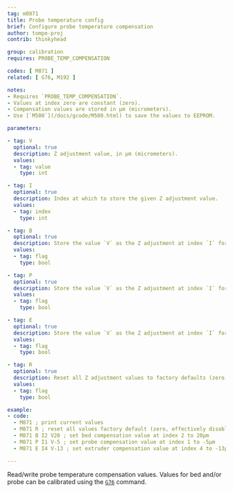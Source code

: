 ```yaml
---
tag: m0871
title: Probe temperature config
brief: Configure probe temperature compensation
author: tompe-proj
contrib: thinkyhead

group: calibration
requires: PROBE_TEMP_COMPENSATION

codes: [ M871 ]
related: [ G76, M192 ]

notes:
- Requires `PROBE_TEMP_COMPENSATION`.
- Values at index zero are constant (zero).
- Compensation values are stored in µm (micrometers).
- Use [`M500`](/docs/gcode/M500.html) to save the values to EEPROM.

parameters:

- tag: V
  optional: true
  description: Z adjustment value, in µm (micrometers).
  values:
  - tag: value
    type: int

- tag: I
  optional: true
  description: Index at which to store the given Z adjustment value.
  values:
  - tag: index
    type: int

- tag: B
  optional: true
  description: Store the value `V` as the Z adjustment at index `I` for the Bed.
  values:
  - tag: flag
    type: bool

- tag: P
  optional: true
  description: Store the value `V` as the Z adjustment at index `I` for the Probe.
  values:
  - tag: flag
    type: bool

- tag: E
  optional: true
  description: Store the value `V` as the Z adjustment at index `I` for the Extruder.
  values:
  - tag: flag
    type: bool

- tag: R
  optional: true
  description: Reset all Z adjustment values to factory defaults (zero).
  values:
  - tag: flag
    type: bool

example:
- code:
  - M871 ; print current values
  - M871 R ; reset all values factory default (zero, effectively disabling compensation)
  - M871 B I2 V20 ; set bed compensation value at index 2 to 20µm
  - M871 P I1 V-5 ; set probe compensation value at index 1 to -5µm
  - M871 E I4 V-13 ; set extruder compensation value at index 4 to -13µm

---
```


Read/write probe temperature compensation values. Values for bed and/or probe can be calibrated using the [`G76`](/docs/gcode/G076.html) command.
